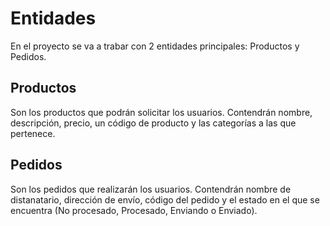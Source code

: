 # Entidades

En el proyecto se va a trabar con 2 entidades principales: Productos y Pedidos.

## Productos

Son los productos que podrán solicitar los usuarios. Contendrán nombre, descripción, precio,
 un código de producto y las categorías a las que pertenece.

## Pedidos

Son los pedidos que realizarán  los usuarios. Contendrán nombre de distanatario, dirección de envío,
 código del pedido y el estado en el que se encuentra (No procesado, Procesado, Enviando o Enviado).
 